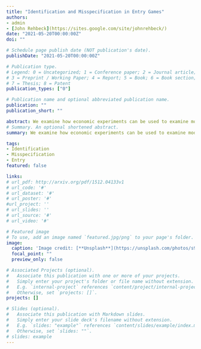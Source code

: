 ```yaml
---
title: "Identification and Misspecification in Entry Games"
authors:
- admin
- [John Rehbeck](https://sites.google.com/site/johnrehbeck/)
date: "2021-05-20T00:00:00Z"
doi: ""

# Schedule page publish date (NOT publication's date).
publishDate: "2021-05-20T00:00:00Z"

# Publication type.
# Legend: 0 = Uncategorized; 1 = Conference paper; 2 = Journal article;
# 3 = Preprint / Working Paper; 4 = Report; 5 = Book; 6 = Book section;
# 7 = Thesis; 8 = Patent
publication_types: ["0"]

# Publication name and optional abbreviated publication name.
publication: ""
publication_short: ""

abstract: We examine how economic experiments can be used to examine model misspecification and provide identifying information on equilibrium selection procedures for entry games.
# Summary. An optional shortened abstract.
summary: We examine how economic experiments can be used to examine model misspecification and provide identifying information on equilibrium selection procedures for entry games.

tags:
- Identification
- Misspecification
- Entry
featured: false

links:
# url_pdf: http://arxiv.org/pdf/1512.04133v1
# url_code: '#'
# url_dataset: '#'
# url_poster: '#'
#url_project: ''
# url_slides: ''
# url_source: '#'
# url_video: '#'

# Featured image
# To use, add an image named `featured.jpg/png` to your page's folder.
image:
  caption: 'Image credit: [**Unsplash**](https://unsplash.com/photos/s9CC2SKySJM)'
  focal_point: ""
  preview_only: false

# Associated Projects (optional).
#   Associate this publication with one or more of your projects.
#   Simply enter your project's folder or file name without extension.
#   E.g. `internal-project` references `content/project/internal-project/index.md`.
#   Otherwise, set `projects: []`.
projects: []

# Slides (optional).
#   Associate this publication with Markdown slides.
#   Simply enter your slide deck's filename without extension.
#   E.g. `slides: "example"` references `content/slides/example/index.md`.
#   Otherwise, set `slides: ""`.
# slides: example
---
```

